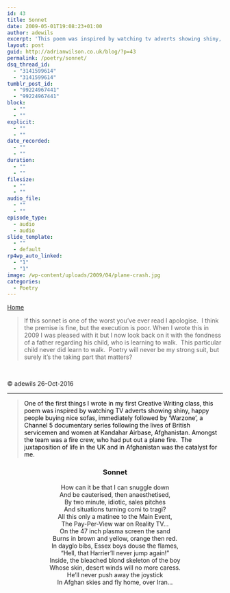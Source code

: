 ```yaml
---
id: 43
title: Sonnet
date: 2009-05-01T19:08:23+01:00
author: adewils
excerpt: 'This poem was inspired by watching tv adverts showing shiny, happy people buying nice sofas, immediately followed by ‘Warzone’.   ‘Warzone’ was a Channel 5 documentary series following the lives of British servicemen and women at Kandahar Airbase, Afghanistan. Amongst the team was a fire crew, who had  put out a plane fire..'
layout: post
guid: http://adrianwilson.co.uk/blog/?p=43
permalink: /poetry/sonnet/
dsq_thread_id:
  - "3141599614"
  - "3141599614"
tumblr_post_id:
  - "99224967441"
  - "99224967441"
block:
  - ""
  - ""
explicit:
  - ""
  - ""
date_recorded:
  - ""
  - ""
duration:
  - ""
  - ""
filesize:
  - ""
  - ""
audio_file:
  - ""
  - ""
episode_type:
  - audio
  - audio
slide_template:
  - ""
  - default
rp4wp_auto_linked:
  - "1"
  - "1"
image: /wp-content/uploads/2009/04/plane-crash.jpg
categories:
  - Poetry
---
```

<span><span><a href="https://www.adewils.com/">Home</a></span><span class="font-180609 font-202503 font-850707 font-762333"></p> 

<p>
  </span>
</p>

<blockquote>
  <p>
    If this sonnet is one of the worst you&#8217;ve ever read I apologise.  I think the premise is fine, but the execution is poor. When I wrote this in 2009 I was pleased with it but I now look back on it with the fondness of a father regarding his child, who is learning to walk.  This particular child never did learn to walk.  Poetry will never be my strong suit, but surely it&#8217;s the taking part that matters?
  </p>
</blockquote>

<p>
  &nbsp;
</p>

<p>
  © adewils 26-Oct-2016
</p>

<hr />

<blockquote>
  <p>
    <span style="color: #000000;">One of the first things I wrote in my first Creative Writing class, this poem was inspired by watching TV adverts showing shiny, happy </span><span style="color: #888888;"><span style="color: #000000;">people buying nice sofas, immediately followed by &#8216;Warzone&#8217;, a Channel 5 documentary series following the lives of British servicemen and women at Kandahar Airbase, Afghanistan. Amongst the team was a fire crew, who had put out a plane fire.  The juxtaposition of life in the UK and in Afghanistan was the catalyst for me.</span><br /> <!--more--></span>
  </p>
</blockquote>

<h3 style="text-align: center;">
  Sonnet
</h3>

<p style="text-align: center;">
  How can it be that I can snuggle down<br /> And be cauterised, then anaesthetised,<br /> By two minute, idiotic, sales pitches<br /> And situations turning comi to tragi?<br /> All this only a matinee to the Main Event,<br /> The Pay-Per-View war on Reality TV…<br /> On the 47 inch plasma screen the sand<br /> Burns in brown and yellow, orange then red.<br /> In dayglo bibs, Essex boys douse the flames,<br /> “Hell, that Harrier’ll never jump again!”<br /> Inside, the bleached blond skeleton of the boy<br /> Whose skin, desert winds will no more caress.<br /> He’ll never push away the joystick<br /> In Afghan skies and fly home, over Iran&#8230;
</p>